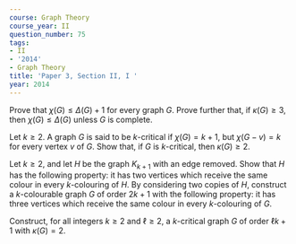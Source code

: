 ```yaml
---
course: Graph Theory
course_year: II
question_number: 75
tags:
- II
- '2014'
- Graph Theory
title: 'Paper 3, Section II, I '
year: 2014
---
```




Prove that $\chi(G) \leqslant \Delta(G)+1$ for every graph $G$. Prove further that, if $\kappa(G) \geqslant 3$, then $\chi(G) \leqslant \Delta(G)$ unless $G$ is complete.

Let $k \geqslant 2$. A graph $G$ is said to be $k$-critical if $\chi(G)=k+1$, but $\chi(G-v)=k$ for every vertex $v$ of $G$. Show that, if $G$ is $k$-critical, then $\kappa(G) \geqslant 2$.

Let $k \geqslant 2$, and let $H$ be the graph $K_{k+1}$ with an edge removed. Show that $H$ has the following property: it has two vertices which receive the same colour in every $k$-colouring of $H$. By considering two copies of $H$, construct a $k$-colourable graph $G$ of order $2 k+1$ with the following property: it has three vertices which receive the same colour in every $k$-colouring of $G$.

Construct, for all integers $k \geqslant 2$ and $\ell \geqslant 2$, a $k$-critical graph $G$ of order $\ell k+1$ with $\kappa(G)=2 .$